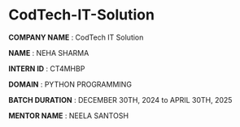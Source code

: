 # CodTech-IT-Solution

 **COMPANY NAME** : CodTech IT Solution

 **NAME** : NEHA SHARMA

 **INTERN ID** : CT4MHBP

 **DOMAIN** : PYTHON PROGRAMMING

 **BATCH DURATION** : DECEMBER 30TH, 2024 to APRIL 30TH, 2025

 **MENTOR NAME** : NEELA SANTOSH
